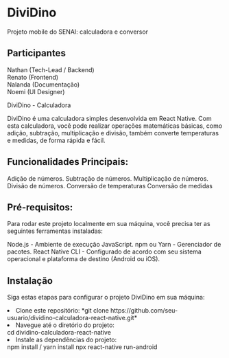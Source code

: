 # DiviDino
Projeto mobile do SENAI: calculadora e conversor

## Participantes

Nathan (Tech-Lead / Backend)<br>
Renato (Frontend)<br>
Nalanda (Documentação)<br>
Noemi (UI Designer)<br>

DiviDino - Calculadora 

DiviDino é uma calculadora simples desenvolvida em React Native. Com esta calculadora, você pode realizar operações matemáticas básicas, como adição, subtração, multiplicação e divisão, também converte temperaturas e medidas, de forma rápida e fácil.

## Funcionalidades Principais:
Adição de números.
Subtração de números.
Multiplicação de números.
Divisão de números.
Conversão de temperaturas
Conversão de medidas
 
## Pré-requisitos:
Para rodar este projeto localmente em sua máquina, você precisa ter as seguintes ferramentas instaladas:

Node.js - Ambiente de execução JavaScript.
npm ou Yarn - Gerenciador de pacotes.
React Native CLI - Configurado de acordo com seu sistema operacional e plataforma de destino (Android ou iOS).

## Instalação
Siga estas etapas para configurar o projeto DiviDino em sua máquina:

<li> Clone este repositório: *git clone https://github.com/seu-usuario/dividino-calculadora-react-native.git* </li>

<li> Navegue até o diretório do projeto: </li>
cd dividino-calculadora-react-native

<li> Instale as dependências do projeto: </li>
npm install / yarn install
npx react-native run-android

